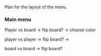 Plan for the layout of the menu.

### Main menu

Player vs board -> flip board? -> choose color

player vs player -> flip board? ->

board vs board -> flip board? 

